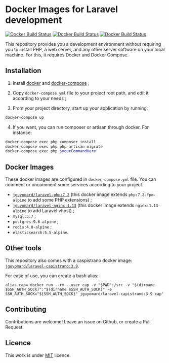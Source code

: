# Docker Images for Laravel development
[![Docker Build Status](https://img.shields.io/docker/build/jguyomard/laravel-php.svg?style=flat-square)](https://hub.docker.com/r/jguyomard/laravel-php/)
[![Docker Build Status](https://img.shields.io/docker/build/jguyomard/laravel-nginx.svg?style=flat-square)](https://hub.docker.com/r/jguyomard/laravel-nginx/)
[![Docker Build Status](https://img.shields.io/docker/build/jguyomard/laravel-capistrano.svg?style=flat-square)](https://hub.docker.com/r/jguyomard/laravel-capistrano/)

This repository provides you a development environment without requiring you to install PHP, a web server, and any other server software on your local machine. For this, it requires Docker and Docker Compose.


## Installation

1. Install [docker](https://docs.docker.com/engine/installation/) and [docker-compose](https://docs.docker.com/compose/install/) ;

2. Copy `docker-compose.yml` file to your project root path, and edit it according to your needs ;

3. From your project directory, start up your application by running:

```sh
docker-compose up
```
4. If you want, you can run composer or artisan through docker. For instance:

```sh
docker-compose exec php composer install
docker-compose exec php php artisan migrate
docker-compose exec php $yourCommandHere
```


## Docker Images

These docker images are configured in `docker-compose.yml` file. 
You can comment or uncomment some services according to your project.

* [`jguyomard/laravel-php:7.2`](https://hub.docker.com/r/jguyomard/laravel-php/) (this docker image extends `php:7.2-fpm-alpine` to add some PHP extensions) ;
* [`jguyomard/laravel-nginx:1.13`](https://hub.docker.com/r/jguyomard/laravel-nginx/) (this docker image extends `nginx:1.13-alpine` to add Laravel vhost) ;
* `mysql:5.7` ;
* `postgres:9.6-alpine` ;
* `redis:4.0-alpine` ;
* `elasticsearch:5.5-alpine`.


## Other tools

This repository also comes with a caspistrano docker image: [`jguyomard/laravel-capistrano:3.9`](https://hub.docker.com/r/jguyomard/laravel-capistrano/).

For ease of use, you can create a bash alias:

```
alias cap='docker run --rm --user cap -v "$PWD":/src -v "$(dirname $SSH_AUTH_SOCK)":"$(dirname $SSH_AUTH_SOCK)" -e SSH_AUTH_SOCK="${SSH_AUTH_SOCK}" jguyomard/laravel-capistrano:3.9 cap'
```


## Contributing

Contributions are welcome!
Leave an issue on Github, or create a Pull Request.


## Licence

This work is under [MIT](LICENCE) licence.
